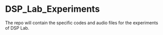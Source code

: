 # DSP_Lab_Experiments
The repo will contain the specific codes and audio files for the experiments of DSP Lab.
